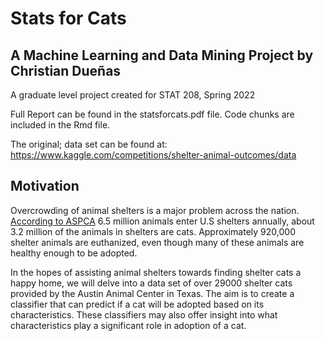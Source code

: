 # Stats for Cats 

## A Machine Learning and Data Mining Project by Christian Dueñas

A graduate level project created for STAT 208, Spring 2022

Full Report can be found in the statsforcats.pdf file. Code chunks are included in the Rmd file.

The original;  data set can be found at: https://www.kaggle.com/competitions/shelter-animal-outcomes/data

## Motivation

Overcrowding of animal shelters is a major problem across the nation. [According to ASPCA](https://www.aspca.org/helping-people-pets/shelter-intake-and-surrender/pet-statistics/) 6.5 million animals enter U.S shelters annually, about 3.2 million of the animals in shelters are cats. Approximately 920,000 shelter animals are euthanized, even though many of these animals are healthy enough to be adopted.

In the hopes of assisting animal shelters towards finding shelter cats a happy home, we will delve into a data set of over 29000 shelter cats provided by the Austin Animal Center in Texas. The aim is to create a classifier that can predict if a cat will be adopted based on its characteristics. These classifiers may also offer insight into what characteristics play a significant role in adoption of a cat.

